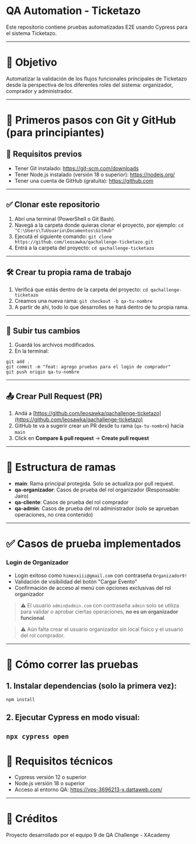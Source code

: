 # QA Automation - Ticketazo

Este repositorio contiene pruebas automatizadas E2E usando Cypress para el sistema Ticketazo.

---

# 🎯 Objetivo

Automatizar la validación de los flujos funcionales principales de Ticketazo desde la perspectiva de los diferentes roles del sistema: organizador, comprador y administrador.

---

# 🌱 Primeros pasos con Git y GitHub (para principiantes)

## 🧰 Requisitos previos
- Tener Git instalado: https://git-scm.com/downloads
- Tener Node.js instalado (versión 18 o superior): https://nodejs.org/
- Tener una cuenta de GitHub (gratuita): https://github.com

---

## ✅ Clonar este repositorio

1. Abrí una terminal (PowerShell o Git Bash).
2. Navegá a la carpeta donde quieras clonar el proyecto, por ejemplo:
`cd "C:\Users\TuUsuario\Documentos\GitHub"`
3. Ejecutá el siguiente comando:
`git clone https://github.com/leosawka/qachallenge-ticketazo.git`
4. Entrá a la carpeta del proyecto:
`cd qachallenge-ticketazo`
---

## 🛠 Crear tu propia rama de trabajo

1. Verificá que estás dentro de la carpeta del proyecto:
`cd qachallenge-ticketazo`
2. Creamos una nueva rama:
`git checkout -b qa-tu-nombre`
3. A partir de ahí, todo lo que desarrolles se hará dentro de tu propia rama.

---

## 🚀 Subir tus cambios

1. Guardá los archivos modificados.
2. En la terminal:
```
git add .
git commit -m "feat: agrego pruebas para el login de comprador"
git push origin qa-tu-nombre
```
---

## 📤 Crear Pull Request (PR)

1. Andá a [https://github.com/leosawka/qachallenge-ticketazo](https://github.com/leosawka/qachallenge-ticketazo)
2. GitHub te va a sugerir crear un PR desde tu rama (`qa-tu-nombre`) hacia `main`
3. Click en **Compare & pull request** → **Create pull request**

---

# 🌿 Estructura de ramas

- **main**: Rama principal protegida. Solo se actualiza por pull request.
- **qa-organizador**: Casos de prueba del rol organizador (Responsable: Jairo)
- **qa-cliente**: Casos de prueba del rol comprador
- **qa-admin**: Casos de prueba del rol administrador (solo se aprueban operaciones, no crea contenido)

---

# ✅ Casos de prueba implementados

### Login de Organizador

- Login exitoso como `himexxiii@gmail.com` con contraseña `Organizador9!`
- Validación de visibilidad del botón "Cargar Evento"
- Confirmación de acceso al menú con opciones exclusivas del rol organizador

> ⚠️ El usuario `admin@admin.com` con contraseña `admin` solo se utiliza para validar o aprobar ciertas operaciones, **no es un organizador funcional**.

> ⚠️ Aún falta crear el usuario organizador sin local físico y el usuario del rol comprador.

---

# 🔁 Cómo correr las pruebas

## 1. Instalar dependencias (solo la primera vez):
`npm install`
## 2. Ejecutar Cypress en modo visual:
`npx cypress open`
---

# 📌 Requisitos técnicos

- Cypress versión 12 o superior
- Node.js versión 18 o superior
- Acceso al entorno QA: https://vps-3696213-x.dattaweb.com/

---

# 👥 Créditos

Proyecto desarrollado por el equipo 9 de QA Challenge - XAcademy
